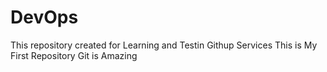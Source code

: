 # DevOps
This repository created for Learning and Testin Githup Services
This is My First Repository
Git is Amazing

